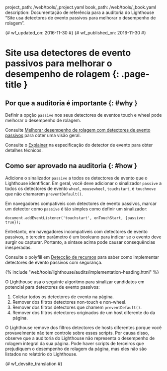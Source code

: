 project_path: /web/tools/_project.yaml
book_path: /web/tools/_book.yaml
description: Documentação de referência para a auditoria do Lighthouse “Site usa detectores de evento passivos para melhorar o desempenho de rolagem”.

{# wf_updated_on: 2016-11-30 #}
{# wf_published_on: 2016-11-30 #}

# Site usa detectores de evento passivos para melhorar o desempenho de rolagem {: .page-title }

## Por que a auditoria é importante {: #why }

Definir a opção `passive` nos seus detectores de eventos touch e wheel pode
melhorar o desempenho de rolagem.

Consulte [Melhorar desempenho de rolagem com detectores de evento passivos][blog] para
obter uma visão geral.

Consulte o [Explainer][explainer] na especificação do detector de evento
para obter detalhes técnicos.

[blog]: /web/updates/2016/06/passive-event-listeners
[explainer]: https://github.com/WICG/EventListenerOptions/blob/gh-pages/explainer.md

## Como ser aprovado na auditoria {: #how }

Adicione o sinalizador `passive` a todos os detectores de evento que o Lighthouse
identificar. Em geral, você deve adicionar o sinalizador `passive` a todos os detectores de evento `wheel`,
`mousewheel`, `touchstart`, e `touchmove` que não
chamarem `preventDefault()`.

Em navegadores compatíveis com detectores de evento passivos, marcar um detector como
`passive` é tão simples como definir um sinalizador:

    document.addEventListener('touchstart', onTouchStart, {passive: true});

Entretanto, em navegadores incompatíveis com detectores de evento passivos, o terceiro
parâmetro é um booleano para indicar se o evento deve surgir ou capturar.
Portanto, a sintaxe acima pode causar consequências inesperadas.

Consulte o polyfill em [Detecção de recursos][polyfill] para saber como implementar
detectores de evento passivos com segurança.

[polyfill]: https://github.com/WICG/EventListenerOptions/blob/gh-pages/explainer.md#feature-detection

{% include "web/tools/lighthouse/audits/implementation-heading.html" %}

O Lighthouse usa o seguinte algoritmo para sinalizar candidatos em potencial para
detectores de evento passivos:

1. Coletar todos os detectores de evento na página.
2. Remover dos filtros detectores non-touch e non-wheel.
3. Remover dos filtros detectores que chamem `preventDefault()`.
4. Remover dos filtros detectores originados de um host diferente
 do da página.

O Lighthouse remove dos filtros detectores de hosts diferentes porque você provavelmente não tem
controle sobre esses scripts. Por causa disso, observe que a auditoria do Lighthouse
não representa o desempenho de rolagem integral da sua página. Pode
haver scripts de terceiros que prejudiquem o desempenho de rolagem da página,
mas eles não são listados no relatório do Lighthouse.


{# wf_devsite_translation #}

